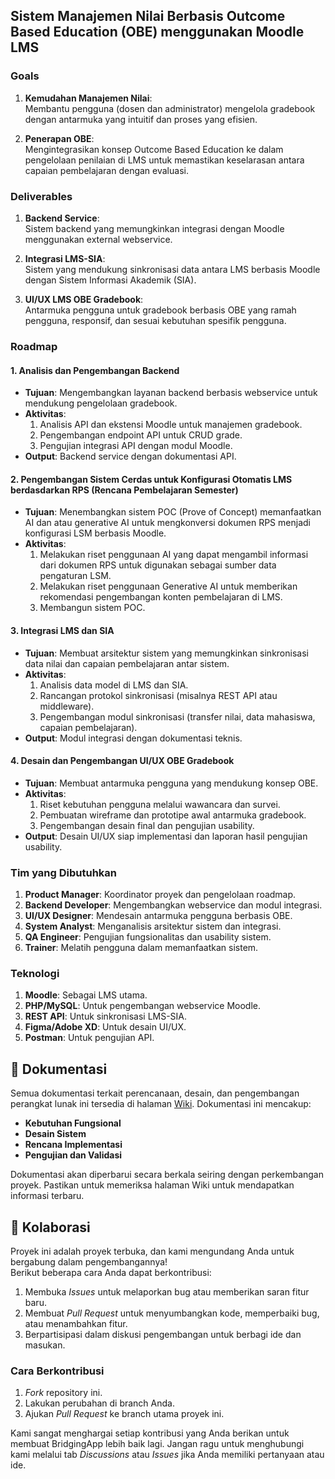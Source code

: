 
## **Sistem Manajemen Nilai Berbasis Outcome Based Education (OBE) menggunakan Moodle LMS**

### **Goals**

1. **Kemudahan Manajemen Nilai**:  
   Membantu pengguna (dosen dan administrator) mengelola gradebook dengan antarmuka yang intuitif dan proses yang efisien.  

2. **Penerapan OBE**:  
   Mengintegrasikan konsep Outcome Based Education ke dalam pengelolaan penilaian di LMS untuk memastikan keselarasan antara capaian pembelajaran dengan evaluasi.


### **Deliverables**

1. **Backend Service**:  
   Sistem backend yang memungkinkan integrasi dengan Moodle menggunakan external webservice.  

2. **Integrasi LMS-SIA**:  
   Sistem yang mendukung sinkronisasi data antara LMS berbasis Moodle dengan Sistem Informasi Akademik (SIA).  

3. **UI/UX LMS OBE Gradebook**:  
   Antarmuka pengguna untuk gradebook berbasis OBE yang ramah pengguna, responsif, dan sesuai kebutuhan spesifik pengguna.  


### **Roadmap**

#### **1. Analisis dan Pengembangan Backend**  
   - **Tujuan**: Mengembangkan layanan backend berbasis webservice untuk mendukung pengelolaan gradebook.  
   - **Aktivitas**:
     1. Analisis API dan ekstensi Moodle untuk manajemen gradebook.
     2. Pengembangan endpoint API untuk CRUD grade.
     3. Pengujian integrasi API dengan modul Moodle.  
   - **Output**: Backend service dengan dokumentasi API.  

#### **2. Pengembangan Sistem Cerdas untuk Konfigurasi Otomatis LMS berdasdarkan RPS (Rencana Pembelajaran Semester)**
   - **Tujuan**: Menembangkan sistem POC (Prove of Concept) memanfaatkan AI dan atau generative AI untuk mengkonversi dokumen RPS menjadi konfigurasi LSM berbasis Moodle.
   - **Aktivitas**:
     1. Melakukan riset penggunaan AI yang dapat mengambil informasi dari dokumen RPS untuk digunakan sebagai sumber data pengaturan LSM.
     2. Melakukan riset penggunaan Generative AI untuk memberikan rekomendasi pengembangan konten pembelajaran di LMS.
     3. Membangun sistem POC.

#### **3. Integrasi LMS dan SIA**  
   - **Tujuan**: Membuat arsitektur sistem yang memungkinkan sinkronisasi data nilai dan capaian pembelajaran antar sistem.  
   - **Aktivitas**:
     1. Analisis data model di LMS dan SIA.
     2. Rancangan protokol sinkronisasi (misalnya REST API atau middleware).
     3. Pengembangan modul sinkronisasi (transfer nilai, data mahasiswa, capaian pembelajaran).  
   - **Output**: Modul integrasi dengan dokumentasi teknis.  

#### **4. Desain dan Pengembangan UI/UX OBE Gradebook**  
   - **Tujuan**: Membuat antarmuka pengguna yang mendukung konsep OBE.  
   - **Aktivitas**:
     1. Riset kebutuhan pengguna melalui wawancara dan survei.
     2. Pembuatan wireframe dan prototipe awal antarmuka gradebook.
     3. Pengembangan desain final dan pengujian usability.  
   - **Output**: Desain UI/UX siap implementasi dan laporan hasil pengujian usability.  

### **Tim yang Dibutuhkan**

1. **Product Manager**: Koordinator proyek dan pengelolaan roadmap.  
2. **Backend Developer**: Mengembangkan webservice dan modul integrasi.  
3. **UI/UX Designer**: Mendesain antarmuka pengguna berbasis OBE.  
4. **System Analyst**: Menganalisis arsitektur sistem dan integrasi.  
5. **QA Engineer**: Pengujian fungsionalitas dan usability sistem.  
6. **Trainer**: Melatih pengguna dalam memanfaatkan sistem.  

### **Teknologi**

1. **Moodle**: Sebagai LMS utama.  
2. **PHP/MySQL**: Untuk pengembangan webservice Moodle.  
3. **REST API**: Untuk sinkronisasi LMS-SIA.  
4. **Figma/Adobe XD**: Untuk desain UI/UX.  
5. **Postman**: Untuk pengujian API.  

## **📄 Dokumentasi**  
Semua dokumentasi terkait perencanaan, desain, dan pengembangan perangkat lunak ini tersedia di halaman [Wiki](../../wiki). Dokumentasi ini mencakup:  
- **Kebutuhan Fungsional**  
- **Desain Sistem**  
- **Rencana Implementasi**  
- **Pengujian dan Validasi**  

Dokumentasi akan diperbarui secara berkala seiring dengan perkembangan proyek. Pastikan untuk memeriksa halaman Wiki untuk mendapatkan informasi terbaru.  

## **🤝 Kolaborasi**  
Proyek ini adalah proyek terbuka, dan kami mengundang Anda untuk bergabung dalam pengembangannya!  
Berikut beberapa cara Anda dapat berkontribusi:  
1. Membuka _Issues_ untuk melaporkan bug atau memberikan saran fitur baru.  
2. Membuat _Pull Request_ untuk menyumbangkan kode, memperbaiki bug, atau menambahkan fitur.  
3. Berpartisipasi dalam diskusi pengembangan untuk berbagi ide dan masukan.  

### **Cara Berkontribusi**  
1. _Fork_ repository ini.  
2. Lakukan perubahan di branch Anda.  
3. Ajukan _Pull Request_ ke branch utama proyek ini.  

Kami sangat menghargai setiap kontribusi yang Anda berikan untuk membuat BridgingApp lebih baik lagi. Jangan ragu untuk menghubungi kami melalui tab _Discussions_ atau _Issues_ jika Anda memiliki pertanyaan atau ide.  

